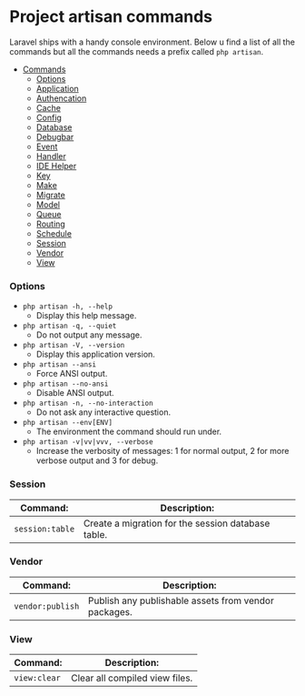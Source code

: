 # Project artisan commands 

Laravel ships with a handy console environment. Below u find a list of all the commands but all the commands
needs a prefix called `php artisan`.

* [Commands](#project-artisan-commands)
    * [Options](#options)
    * [Application](#application)
    * [Authencation](#authencation)
    * [Cache](#cache)
    * [Config](#config)
    * [Database](#database)
    * [Debugbar](#debugbar)
    * [Event](#event)
    * [Handler](#handler)
    * [IDE Helper](#ide-helper)
    * [Key](#key)
    * [Make](#make)
    * [Migrate](#migrate)
    * [Model](#model)
    * [Queue](#queue)
    * [Routing](#routing)
    * [Schedule](#schedule)
    * [Session](#session)
    * [Vendor](#vendor)
    * [View](#view)

### Options

- `php artisan -h, --help`
    - Display this help message. 
- `php artisan -q, --quiet` 
    - Do not output any message. 
- `php artisan -V, --version`
    - Display this application version.
- `php artisan --ansi`
    - Force ANSI output.
- `php artisan --no-ansi`
    - Disable ANSI output. 
- `php artisan -n, --no-interaction`
    - Do not ask any interactive question. 
- `php artisan --env[ENV]` 
    - The environment the command should run under.
- `php artisan -v|vv|vvv, --verbose` 
    - Increase the verbosity of messages: 1 for normal output, 2 for more verbose output and 3 for debug.
   
### Session

| Command:        | Description:                                       |
| --------------- | -------------------------------------------------- |
| `session:table` | Create a migration for the session database table. |

### Vendor

| Command:          | Description:                                         |
| ----------------- | ---------------------------------------------------- |
| `vendor:publish`  | Publish any publishable assets from vendor packages. |

### View

| Command:      | Description:                        |
| ------------- | ----------------------------------- |
| `view:clear`  | Clear all compiled view files.      |